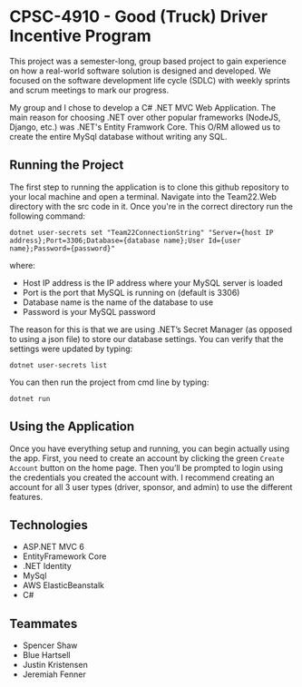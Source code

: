 # CPSC-4910 - Good (Truck) Driver Incentive Program

This project was a semester-long, group based project to gain experience on how a real-world software solution is designed and developed. We focused on the software development life cycle (SDLC) with weekly sprints and scrum meetings to mark our progress.

My group and I chose to develop a C# .NET MVC Web Application. The main reason for choosing .NET over other popular frameworks (NodeJS, Django, etc.) was .NET's Entity Framwork Core. This O/RM allowed us to create the entire MySql database without writing any SQL.


## Running the Project
The first step to running the application is to clone this github repository to your local machine and open a terminal. Navigate into the Team22.Web directory with the src code in it. Once you're in the correct directory run the following command:

```
dotnet user-secrets set "Team22ConnectionString" "Server={host IP address};Port=3306;Database={database name};User Id={user name};Password={password}"
```

where:
 * Host IP address is the IP address where your MySQL server is loaded
 * Port is the port that MySQL is running on (default is 3306)
 * Database name is the name of the database to use
 * Password is your MySQL password

The reason for this is that we are using .NET’s Secret Manager (as opposed to using a json file) to store our database settings. You can verify that the settings were updated by typing:

```
dotnet user-secrets list
```


You can then run the project from cmd line by typing:
```
dotnet run
```

## Using the Application
Once you have everything setup and running, you can begin actually using the app. First, you need to create an account by clicking the green `Create Account` button on the home page. Then you’ll be prompted to login using the credentials you created the account with. I recommend creating an account for all 3 user types (driver, sponsor, and admin) to use the different features.


## Technologies
  * ASP.NET MVC 6
  * EntityFramework Core
  * .NET Identity
  * MySql
  * AWS ElasticBeanstalk
  * C#

## Teammates
 * Spencer Shaw
 * Blue Hartsell
 * Justin Kristensen
 * Jeremiah Fenner





